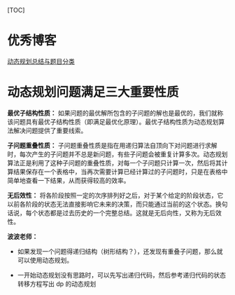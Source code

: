 [TOC]

# 优秀博客
[动态规划总结与题目分类
](https://blog.csdn.net/eagle_or_snail/article/details/50987044)

# 动态规划问题满足三大重要性质

**最优子结构性质：** 如果问题的最优解所包含的子问题的解也是最优的，我们就称该问题具有最优子结构性质（即满足最优化原理）。最优子结构性质为动态规划算法解决问题提供了重要线索。

**子问题重叠性质：** 子问题重叠性质是指在用递归算法自顶向下对问题进行求解时，每次产生的子问题并不总是新问题，有些子问题会被重复计算多次。动态规划算法正是利用了这种子问题的重叠性质，对每一个子问题只计算一次，然后将其计算结果保存在一个表格中，当再次需要计算已经计算过的子问题时，只是在表格中简单地查看一下结果，从而获得较高的效率。

**无后效性：** 将各阶段按照一定的次序排列好之后，对于某个给定的阶段状态，它以前各阶段的状态无法直接影响它未来的决策，而只能通过当前的这个状态。换句话说，每个状态都是过去历史的一个完整总结。这就是无后向性，又称为无后效性。

**波波老师：**

- 如果发现一个问题得递归结构（树形结构？），还发现有重叠子问题，那么就可以使用动态规划。

- 一开始动态规划没有思路时，可以先写出递归代码，然后参考递归代码的状态转移方程写出 dp 的动态规划
